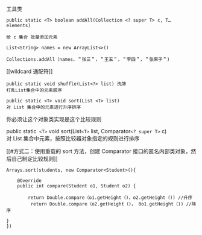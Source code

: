 
工具类

```
public static <T> boolean addAll(Collection <? super T> c, T… elements) 

给 c 集合 批量添加元素

List<String> names = new ArrayList<>()

Collections.addAll（names，＂张三＂，＂王五＂，＂李四＂，＂张麻子＂)

```
[[wildcard 通配符]]

```
public static void shuffle(List<?> list) 洗牌
打乱List集合中的元素顺序
```

```
public static <T> void sort(List <T> list)  
对 List 集合中的元素进行升序排序
```

你必须让这个对象类实现是这个比较规则



public static` <T>` void sort(List`<T>` list, Comparator`<? super T>` c)  
对 List 集合中元素，按照比较器对象指定的规则进行排序

[[#方式二：使用重载的 sort 方法，创建 Comparator 接口的匿名内部类对象，然后自己制定比较规则]]

```
Arrays.sort(students, new Comparator<Student>(){
	
 	@Override
	public int compare(Student o1, Student o2) {

		return Double.compare（o1.getHeight（)，o2.getHeight（)) //升序
		 return Double.compare（o2.getHeight（)， 0o1.getHeight（)) //降序
 
}
})

```